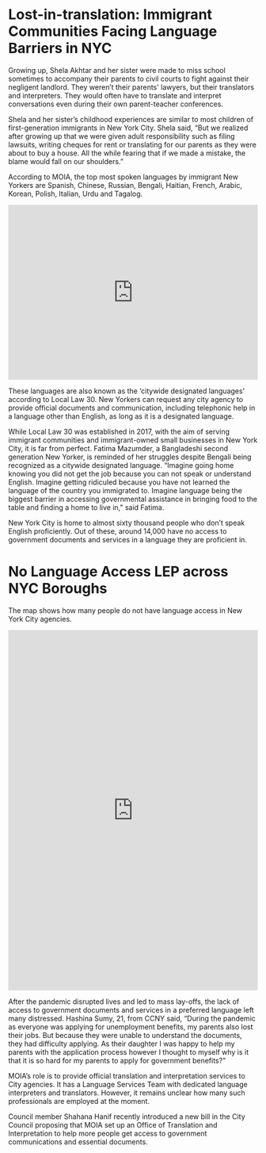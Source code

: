 # Lost-in-translation: Immigrant Communities Facing Language Barriers in NYC

Growing up, Shela Akhtar and her sister were made to miss school sometimes to accompany their parents to civil courts to fight against their negligent landlord. They weren’t their parents' lawyers, but their translators and interpreters. They would often have to translate and interpret conversations even during their own parent-teacher conferences.

Shela and her sister’s childhood experiences are similar to most children of first-generation immigrants in New York City. Shela said, “But we realized after growing up that we were given adult responsibility such as filing lawsuits, writing cheques for rent or translating for our parents as they were about to buy a house. All the while fearing that if we made a mistake, the blame would fall on our shoulders.”

According to MOIA, the top most spoken languages by immigrant New Yorkers are Spanish, Chinese, Russian, Bengali, Haitian, French, Arabic, Korean, Polish, Italian, Urdu and Tagalog.

<iframe title="Top Languages Spoken by Immigrant New Yorkers" aria-label="Bar Chart" id="datawrapper-chart-xsDjL" src="https://datawrapper.dwcdn.net/xsDjL/1/" scrolling="no" frameborder="0" style="width: 0; min-width: 100% !important; border: none;" height="353" data-external="1"></iframe><script type="text/javascript">!function(){"use strict";window.addEventListener("message",(function(e){if(void 0!==e.data["datawrapper-height"]){var t=document.querySelectorAll("iframe");for(var a in e.data["datawrapper-height"])for(var r=0;r<t.length;r++){if(t[r].contentWindow===e.source)t[r].style.height=e.data["datawrapper-height"][a]+"px"}}}))}();</script>

These languages are also known as the ‘citywide designated languages’ according to Local Law 30. New Yorkers can request any city agency to provide official documents and communication, including telephonic help in a language other than English, as long as it is a designated language.

While Local Law 30 was established in 2017, with the aim of serving immigrant communities and immigrant-owned small businesses in New York City, it is far from perfect. Fatima Mazumder, a Bangladeshi second generation New Yorker, is reminded of her struggles despite Bengali being recognized as a citywide designated language. “Imagine going home knowing you did not get the job because you can not speak or understand English. Imagine getting ridiculed because you have not learned the language of the country you immigrated to. Imagine language being the biggest barrier in accessing governmental assistance in bringing food to the table and finding a home to live in," said Fatima.

New York City is home to almost sixty thousand people who don’t speak English proficiently. Out of these, around 14,000 have no access to government documents and services in a language they are proficient in.

# No Language Access LEP across NYC Boroughs
The map shows how many people do not have language access in New York City agencies.

<iframe title="No Language Access LEP across NYC Boroughs" aria-label="Map" id="datawrapper-chart-pCYXK" src="https://datawrapper.dwcdn.net/pCYXK/1/" scrolling="no" frameborder="0" style="width: 0; min-width: 100% !important; border: none;" height="727" data-external="1"></iframe><script type="text/javascript">!function(){"use strict";window.addEventListener("message",(function(e){if(void 0!==e.data["datawrapper-height"]){var t=document.querySelectorAll("iframe");for(var a in e.data["datawrapper-height"])for(var r=0;r<t.length;r++){if(t[r].contentWindow===e.source)t[r].style.height=e.data["datawrapper-height"][a]+"px"}}}))}();</script>

After the pandemic disrupted lives and led to mass lay-offs, the lack of access to government documents and services in a preferred language left many distressed. Hashina Sumy, 21, from CCNY said, “During the pandemic as everyone was applying for unemployment benefits, my parents also lost their jobs. But because they were unable to understand the documents, they had difficulty applying. As their daughter I was happy to help my parents with the application process however I thought to myself why is it that it is so hard for my parents to apply for government benefits?”

MOIA’s role is to provide official translation and interpretation services to City agencies. It has a Language Services Team with dedicated language interpreters and translators. However, it remains unclear how many such professionals are employed at the moment.

Council member Shahana Hanif recently introduced a new bill in the City Council proposing that MOIA set up an Office of Translation and Interpretation to help more people get access to government communications and essential documents.